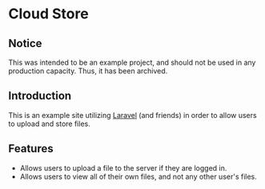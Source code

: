 # Cloud Store

## Notice
This was intended to be an example project, and should not be used in any production capacity. Thus, it has been archived.

## Introduction
This is an example site utilizing [Laravel](https://laravel.com/) (and friends) in order to allow users to upload and store files.

## Features
- Allows users to upload a file to the server if they are logged in.
- Allows users to view all of their own files, and not any other user's files.



